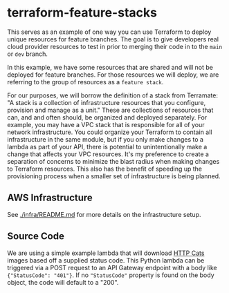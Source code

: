 # terraform-feature-stacks

This serves as an example of one way you can use Terraform to deploy unique resources for feature branches. The goal is to give developers real cloud provider resources to test in prior to merging their code in to the `main` or `dev` branch.

In this example, we have some resources that are shared and will not be deployed for feature branches. For those resources we will deploy, we are referring to the group of resources as a `feature stack`.

For our purposes, we will borrow the definition of a stack from Terramate: "A stack is a collection of infrastructure resources that you configure, provision and manage as a unit." These are collections of resources that can, and and often should, be organized and deployed separately. For example, you may have a VPC stack that is responsible for all of your network infrastructure. You could organize your Terraform to contain all infrastructure in the same module, but if you only make changes to a lambda as part of your API, there is potential to unintentionally make a change that affects your VPC resources. It's my preference to create a separation of concerns to minimize the blast radius when making changes to Terraform resources. This also has the benefit of speeding up the provisioning process when a smaller set of infrastructure is being planned.

## AWS Infrastructure

See [./infra/README.md](./infra/README.md) for more details on the infrastructure setup.

## Source Code

We are using a simple example lambda that will download [HTTP Cats](https://http.cat/) images based off a supplied status code. This Python lambda can be triggered via a POST request to an API Gateway endpoint with a body like `{"StatusCode": "401"}`. If no `"StatusCode"` property is found on the body object, the code will default to a "200".
